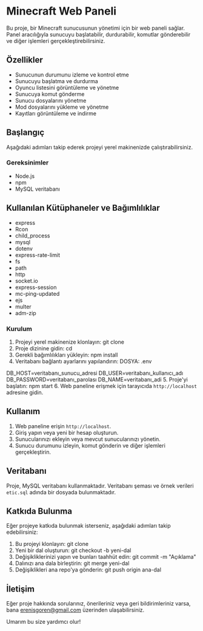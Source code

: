 # Minecraft Web Paneli

Bu proje, bir Minecraft sunucusunun yönetimi için bir web paneli sağlar. Panel aracılığıyla sunucuyu başlatabilir, durdurabilir, komutlar gönderebilir ve diğer işlemleri gerçekleştirebilirsiniz.

## Özellikler

- Sunucunun durumunu izleme ve kontrol etme
- Sunucuyu başlatma ve durdurma
- Oyuncu listesini görüntüleme ve yönetme
- Sunucuya komut gönderme
- Sunucu dosyalarını yönetme
- Mod dosyalarını yükleme ve yönetme
- Kayıtları görüntüleme ve indirme

## Başlangıç

Aşağıdaki adımları takip ederek projeyi yerel makinenizde çalıştırabilirsiniz.

### Gereksinimler

- Node.js
- npm
- MySQL veritabanı


## Kullanılan Kütüphaneler ve Bağımlılıklar

- express
- Rcon
- child_process
- mysql
- dotenv
- express-rate-limit
- fs
- path
- http
- socket.io
- express-session
- mc-ping-updated
- ejs
- multer
- adm-zip

### Kurulum

1. Projeyi yerel makinenize klonlayın:
git clone <repo-link>
2. Proje dizinine gidin:
cd <project-folder>
3. Gerekli bağımlılıkları yükleyin:
npm install
4. Veritabanı bağlantı ayarlarını yapılandırın:
DOSYA: .env

DB_HOST=veritabanı_sunucu_adresi
DB_USER=veritabanı_kullanıcı_adı
DB_PASSWORD=veritabanı_parolası
DB_NAME=veritabanı_adi
5. Proje'yi başlatın:
npm start
6. Web paneline erişmek için tarayıcıda `http://localhost` adresine gidin.

## Kullanım

1. Web paneline erişin `http://localhost`.
2. Giriş yapın veya yeni bir hesap oluşturun.
3. Sunucularınızı ekleyin veya mevcut sunucularınızı yönetin.
4. Sunucu durumunu izleyin, komut gönderin ve diğer işlemleri gerçekleştirin.

## Veritabanı

Proje, MySQL veritabanı kullanmaktadır. Veritabanı şeması ve örnek verileri `etic.sql` adında bir dosyada bulunmaktadır.

## Katkıda Bulunma

Eğer projeye katkıda bulunmak isterseniz, aşağıdaki adımları takip edebilirsiniz:

1. Bu projeyi klonlayın:
git clone <repo-link>
2. Yeni bir dal oluşturun:
git checkout -b yeni-dal
3. Değişikliklerinizi yapın ve bunları taahhüt edin:
git commit -m "Açıklama"
4. Dalınızı ana dala birleştirin:
git merge yeni-dal
5. Değişiklikleri ana repo'ya gönderin:
git push origin ana-dal

## İletişim

Eğer proje hakkında sorularınız, önerileriniz veya geri bildirimleriniz varsa, bana erenisgoren@gmail.com üzerinden ulaşabilirsiniz.

Umarım bu size yardımcı olur!

